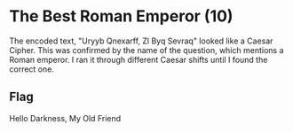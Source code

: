 # The Best Roman Emperor (10)
The encoded text, "Uryyb Qnexarff, Zl Byq Sevraq" looked like a Caesar Cipher. This was confirmed by the name of the
question, which mentions a Roman emperor. I ran it through different Caesar shifts until I found the correct one.

## Flag
Hello Darkness, My Old Friend
